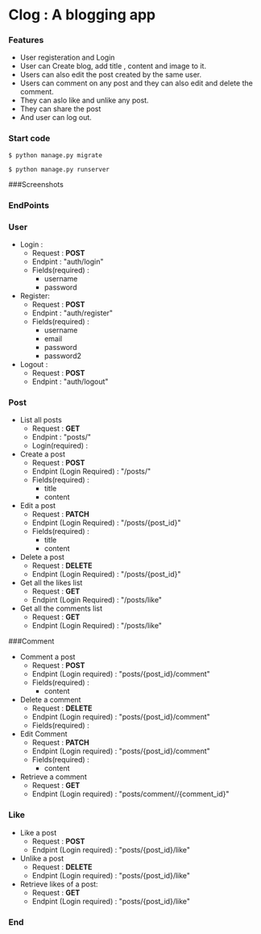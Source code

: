 # Clog : A blogging app

### Features

- User registeration and Login
- User can Create blog, add title , content and image to it.
- Users can also edit the post created by the same user.
- Users can comment on any post and they can also edit and delete the comment.
- They can aslo like and unlike any post.
- They can share the post
- And user can log out.



### Start code

`$ python manage.py migrate`

`$ python manage.py runserver`



###Screenshots


### EndPoints

### User

> 
- Login : 
	+ Request : **POST**
	+ Endpint :  "auth/login"
	+ Fields(required) : 
		+ username
		+ password
- Register:
	+ Request : **POST**
	+ Endpint :  "auth/register"
	+ Fields(required) : 
		+ username
		+ email
		+ password
		+ password2
- Logout :
	+ Request : **POST**
	+ Endpint : "auth/logout"
	
### Post
* List all posts
	+ Request : **GET**
	+ Endpint :  "posts/"
	+ Login(required) : 
* Create a post
	+ Request : **POST**
	+ Endpint (Login Required) :  "/posts/"
	+ Fields(required)  :
		+ title
		+ content
* Edit a post
	+ Request : **PATCH**
	+ Endpint (Login Required) :  "/posts/{post_id}"
	+ Fields(required)  :
		+ title
		+ content
* Delete a post
	+ Request : **DELETE**
	+ Endpint (Login Required) :  "/posts/{post_id}"
* Get all the likes list
	+ Request : **GET**
	+ Endpint (Login Required) :  "/posts/like"
* Get all the comments list
	+ Request : **GET**
	+ Endpint (Login Required) :  "/posts/like"
	
###Comment
                
> 
+ Comment a post
	+ Request : **POST**
	+ Endpint (Login required) :  "posts/{post_id}/comment"
	+ Fields(required) :
		+ content
+ Delete a comment
	+ Request : **DELETE**
	+ Endpint (Login required) :  "posts/{post_id}/comment"
	+ Fields(required) :
+ Edit Comment
	+ Request : **PATCH**
	+ Endpint (Login required) :  "posts/{post_id}/comment"
	+ Fields(required) :
		+ content
+ Retrieve a comment
	+ Request : **GET**
	+ Endpint (Login required) :  "posts/comment//{comment_id}"

### Like
>                 
+ Like a post
	+ Request : **POST**
	+ Endpint (Login required) :  "posts/{post_id}/like"
+ Unlike a post
	+ Request : **DELETE**
	+ Endpint (Login required) :  "posts/{post_id}/like"
+ Retrieve likes of a post:
	+ Request : **GET**
	+ Endpint (Login required) :  "posts/{post_id}/like"


### End
